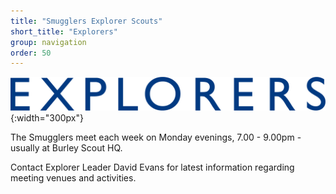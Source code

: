 ```yaml
---
title: "Smugglers Explorer Scouts"
short_title: "Explorers"
group: navigation
order: 50
---
```


![](/assets/img/scouts/Explorers_RGB_Blue.png){:width="300px"}

The Smugglers meet each week on Monday evenings, 7.00 - 9.00pm - usually at Burley Scout HQ.

Contact Explorer Leader David Evans for latest information regarding meeting venues and activities.
